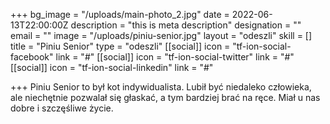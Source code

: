 +++
bg_image = "/uploads/main-photo_2.jpg"
date = 2022-06-13T22:00:00Z
description = "this is meta description"
designation = ""
email = ""
image = "/uploads/piniu-senior.jpg"
layout = "odeszli"
skill = []
title = "Piniu Senior"
type = "odeszli"
[[social]]
icon = "tf-ion-social-facebook"
link = "#"
[[social]]
icon = "tf-ion-social-twitter"
link = "#"
[[social]]
icon = "tf-ion-social-linkedin"
link = "#"

+++
Piniu Senior to był kot indywidualista. Lubił być niedaleko człowieka, ale niechętnie pozwalał się głaskać, a tym bardziej brać na ręce. Miał u nas dobre i szczęśliwe życie.